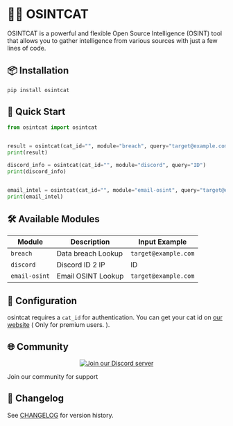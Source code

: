 # 🕵️‍♀️ OSINTCAT

OSINTCAT is a powerful and flexible Open Source Intelligence (OSINT) tool that allows you to gather intelligence from various sources with just a few lines of code.


## 📦 Installation

```bash
pip install osintcat
```

## 🚀 Quick Start

```python
from osintcat import osintcat


result = osintcat(cat_id="", module="breach", query="target@example.com")
print(result)

discord_info = osintcat(cat_id="", module="discord", query="ID")
print(discord_info)


email_intel = osintcat(cat_id="", module="email-osint", query="target@example.com")
print(email_intel)
```

## 🛠️ Available Modules

| Module | Description | Input Example |
|--------|-------------|--------------|
| `breach` | Data breach Lookup | `target@example.com` |
| `discord` | Discord ID 2 IP | ID |
| `email-osint` | Email OSINT Lookup | `target@example.com` |

## 🔧 Configuration

osintcat requires a `cat_id` for authentication. You can get your cat id on [our website](https://osintcat.com/register) ( Only for premium users. ).

## 🌐 Community

<div align="center">
  <a href="https://discord.gg/osintcats">
    <img src="https://img.shields.io/discord/1369757362612732124?color=5865F2&logo=discord&logoColor=white&style=for-the-badge" alt="Join our Discord server">
  </a>
</div>

Join our community for support

## 🔄 Changelog

See [CHANGELOG](https://osintcat/pypi/changelogs) for version history.